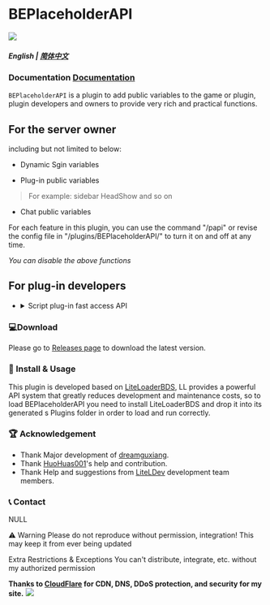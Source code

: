 # BEPlaceholderAPI
<img src="https://s1.328888.xyz/2022/05/22/dOkzd.png">

##### English | [简体中文](README_zh.md)

### Documentation [Documentation](https://papi.litebds.com)

`BEPlaceholderAPI` is a plugin to add public variables to the game or plugin, plugin developers and owners to provide very rich and practical functions.

## For the server owner
including but not limited to below:
- Dynamic Sgin variables

- Plug-in public variables
> For example: sidebar HeadShow and so on
- Chat public variables


For each feature in this plugin, you can use the command "/papi" or revise the config file in "/plugins/BEPlaceholderAPI/" to turn it on and off at any time.

*You can disable the above functions*

## For plug-in developers
- <details><summary>Script plug-in fast access API
    </summary>
    <span>Js language API</span>
    <img src="https://s1.328888.xyz/2022/05/22/dO3IW.png">
    <span>Lua language API</span>
    <img src="https://s1.328888.xyz/2022/05/22/dOn1Q.png">
    </details>


### 💻Download
Please go to [Releases page](https://github.com/dreamguxiang/BEPlaceholderAPI/releases) to download the latest version.

### 🎯 Install & Usage

This plugin is developed based on [LiteLoaderBDS](https://github.com/LiteLDev/LiteLoaderBDS), LL provides a powerful API system that greatly reduces development and maintenance costs, so to load BEPlaceholderAPI you need to install LiteLoaderBDS and drop it into its generated s Plugins folder in order to load and run correctly.

### 🏆 Acknowledgement

- Thank Major development of [dreamguxiang](https://github.com/dreamguxiang).
- Thank [HuoHuas001](https://github.com/HuoHuas001)'s help and contribution.
- Thank Help and suggestions from [LiteLDev](https://github.com/LiteLDev) development team members.

### 📞 Contact

NULL

⚠️ Warning
Please do not reproduce without permission, integration! This may keep it from ever being updated

Extra Restrictions & Exceptions
You can't distribute, integrate, etc. without my authorized permission


**Thanks to [CloudFlare](https://www.cloudflare.com/) for CDN, DNS, DDoS protection, and security for my site.**
[<img src="https://logonoid.com/images/thumbs/cloudflare-logo.png"/>](https://www.cloudflare.com/)
